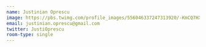 ```yaml
---
name: Justinian Oprescu
image: https://pbs.twimg.com/profile_images/556046337247313920/-KmCQ7HX_400x400.jpeg
email: justinian.oprescu@gmail.com
twitter: JustiOprescu
room-type: single
---
```

